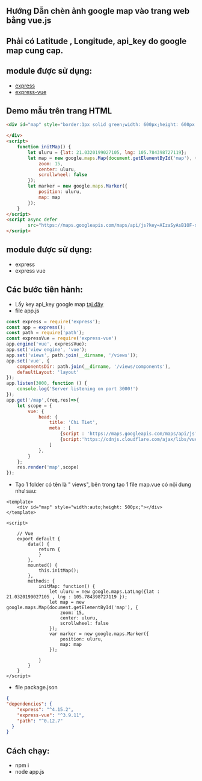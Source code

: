 ## Hướng Dẫn chèn ảnh google map vào trang web bằng vue.js
   
## Phải có Latitude , Longitude, api_key do google map cung cap.

## module được sử dụng:
* [express](https://expressjs.com/)
* [express-vue](https://www.npmjs.com/package/express-vue)
   
## Demo mẫu trên trang HTML 

```html
<div id="map" style="border:1px solid green;width: 600px;height: 600px ">

</div>
<script>
    function initMap() {
        let uluru = {lat: 21.0320199027105, lng: 105.784398727119};
        let map = new google.maps.Map(document.getElementById('map'), {
            zoom: 15,
            center: uluru,
            scrollwheel: false
        });
        let marker = new google.maps.Marker({
            position: uluru,
            map: map
        });
    }
</script>
<script async defer
        src="https://maps.googleapis.com/maps/api/js?key=AIzaSyAsB1OF-sOPmmMd9bwLpJfJfrdumJ_A6dI&callback=initMap">
</script>
```
## module được sử dụng:
*   express
*  express vue

## Các bước tiên hành:
* Lấy key api_key google map [tại đây](https://developers.google.com/maps/documentation/javascript/get-api-key)
* file app.js
```javascript
const express = require('express');
const app = express();
const path = require('path');
const expressVue = require('express-vue')
app.engine('vue', expressVue);
app.set('view engine', 'vue');
app.set('views', path.join(__dirname, '/views'));
app.set('vue', {
    componentsDir: path.join(__dirname, '/views/components'),
    defaultLayout: 'layout'
});
app.listen(3000, function () {
    console.log('Server listening on port 3000!')
});
app.get('/map',(req,res)=>{
    let scope = {
        vue: {
            head: {
                title: 'Chi Tiet',
                meta : [
                    {script : 'https://maps.googleapis.com/maps/api/js?key=AIzaSyAsB1OF-sOPmmMd9bwLpJfJfrdumJ_A6dI&callback=initMap'},
                    {script:'https://cdnjs.cloudflare.com/ajax/libs/vue/2.2.6/vue.min.js'}
                ]
            },
        }
    };
    res.render('map',scope)
});
```
* Tạo 1 folder có tên là " views", bên trong tạo 1 file map.vue có nội dung như sau:
```vue
<template>
    <div id="map" style="width:auto;height: 500px;"></div>
</template>

<script>

    // Vue
    export default {
        data() {
            return {
            }
        },
        mounted() {
            this.initMap();
        },
        methods: {
            initMap: function() {
                let uluru = new google.maps.LatLng({lat : 21.0320199027105 , lng : 105.784398727119 });
                let map = new google.maps.Map(document.getElementById('map'), {
                    zoom: 15,
                    center: uluru,
                    scrollwheel: false
                });
                var marker = new google.maps.Marker({
                    position: uluru,
                    map: map
                });

            }
        }
    }
</script>
```
* file package.json
```json
{
"dependencies": {
    "express": "^4.15.2",
    "express-vue": "^3.9.11",
    "path": "^0.12.7"
  }
}
```
## Cách chạy:
* npm i
* node app.js